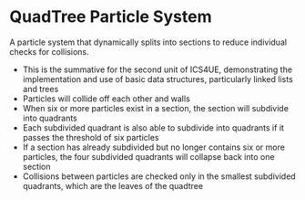 # QuadTree Particle System
A particle system that dynamically splits into sections to reduce individual checks for collisions.
* This is the summative for the second unit of ICS4UE, demonstrating the implementation and use of basic data structures, particularly linked lists and trees
* Particles will collide off each other and walls
* When six or more particles exist in a section, the section will subdivide into quadrants
* Each subdivided quadrant is also able to subdivide into quadrants if it passes the threshold of six particles
* If a section has already subdivided but no longer contains six or more particles, the four subdivided quadrants will collapse back into one section
* Collisions between particles are checked only in the smallest subdivided quadrants, which are the leaves of the quadtree
